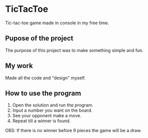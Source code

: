 # TicTacToe
Tic-tac-toe game made in console in my free time.

## Pupose of the project
The purpose of this project was to make something simple and fun. 

## My work
Made all the code and "design" myself. 

## How to use the program
1. Open the solution and run the program.
2. Input a number you want on the board.
3. See your opponent make a move.
4. Repeat till a winner is found.

OBS: If there is no winner before 9 pieces the game will be a draw.
